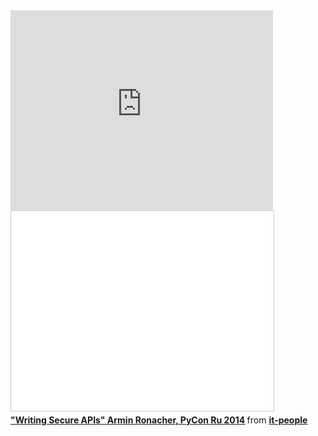 <iframe width="420" height="320" src="https://www.youtube.com/embed/-D3ckFhR-yE" frameborder="0" allowfullscreen></iframe>

<div class="presentation">
<iframe src="//www.slideshare.net/slideshow/embed_code/35965780" width="420" height="320" frameborder="0" marginwidth="0" marginheight="0" scrolling="no" style="border:1px solid #CCC; border-width:1px; margin-bottom:5px; max-width: 100%;" allowfullscreen> </iframe> 
<div style="margin-bottom:5px"> <strong> <a href="//www.slideshare.net/it-people/secure-ap-is" title="&quot;Writing Secure APIs&quot; Armin Ronacher, PyCon Ru 2014" target="_blank">&quot;Writing Secure APIs&quot; Armin Ronacher, PyCon Ru 2014</a> </strong> from <strong><a href="//www.slideshare.net/it-people" target="_blank">it-people</a></strong> </div>
</div>